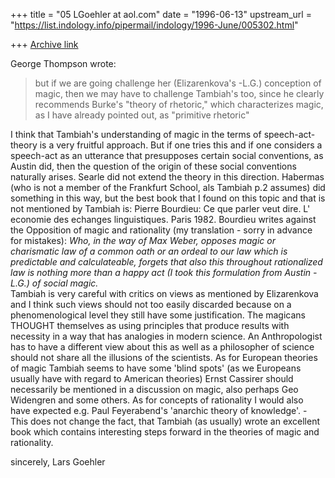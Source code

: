 +++
title = "05 LGoehler at aol.com"
date = "1996-06-13"
upstream_url = "https://list.indology.info/pipermail/indology/1996-June/005302.html"

+++
[Archive link](https://list.indology.info/pipermail/indology/1996-June/005302.html)

George Thompson wrote:

>but if we are going challenge her (Elizarenkova's -L.G.)
>conception of magic, then we may have to challenge Tambiah's too, since he
>clearly recommends Burke's "theory of rhetoric," which characterizes magic,
>as I have already pointed out, as "primitive rhetoric"

  I think that Tambiah's understanding of magic in the terms of
speech-act-theory is a very fruitful approach. But if one tries this and if
one considers a speech-act as an utterance that presupposes certain social
conventions, as Austin did, then the question of the origin of these social
conventions naturally arises. Searle did not extend the theory in this
direction. Habermas (who is not a member of the Frankfurt School, als Tambiah
p.2 assumes) did something in this way, but the best book that I found on
this topic and that is not mentioned by Tambiah is: Pierre Bourdieu: Ce que
parler veut dire. L' economie des echanges linguistiques. Paris 1982.
Bourdieu writes against the Opposition of magic and rationality (my
translation - sorry in advance for mistakes): *Who, in the way of Max Weber,
opposes magic or charismatic law of a common oath or an ordeal to our law
which is predictable and calculateable, forgets that also this throughout
rationalized law is nothing more than a happy act (I took this formulation
from Austin - L.G.) of social magic.*  
  Tambiah is very careful with critics on views as mentioned by Elizarenkova
and I think such views should not too easily discarded because on a
phenomenological level they still have some justification. The magicans
THOUGHT themselves as using principles that produce results with necessity in
a way that has analogies in modern science. An Anthropologist has to have a
different view about this as well as a philosopher of science should not
share all the illusions of the scientists.
  As for European theories of magic Tambiah seems to have some 'blind spots'
(as we Europeans usually have with regard to American theories) Ernst
Cassirer should necessarily be mentioned in a discussion on magic, also
perhaps Geo Widengren and some others. As for concepts of rationality I would
also have expected e.g. Paul Feyerabend's 'anarchic theory of knowledge'. -
This does not change the fact, that Tambiah (as usually) wrote an excellent
book which contains interesting steps forward in the theories of magic and
rationality. 


sincerely,
Lars Goehler 




